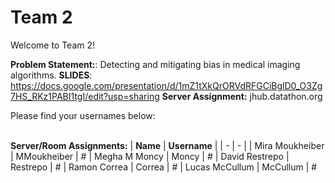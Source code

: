 # Team 2

Welcome to Team 2!

**Problem Statement:**:
Detecting and mitigating bias in medical imaging algorithms.
**SLIDES**:
https://docs.google.com/presentation/d/1mZ1tXkQrORVdRFGCiBglD0_O3Zg7HS_RKz1PABI1tgI/edit?usp=sharing
**Server Assignment:**
jhub.datathon.org

Please find your usernames below: 

<br/>**Server/Room Assignments:**
| **Name** | **Username** |
| - | - |
| Mira Moukheiber | MMoukheiber | #
| Megha M Moncy | Moncy | #
| David Restrepo | Restrepo | #
| Ramon Correa | Correa | #
| Lucas McCullum | McCullum | #
 
